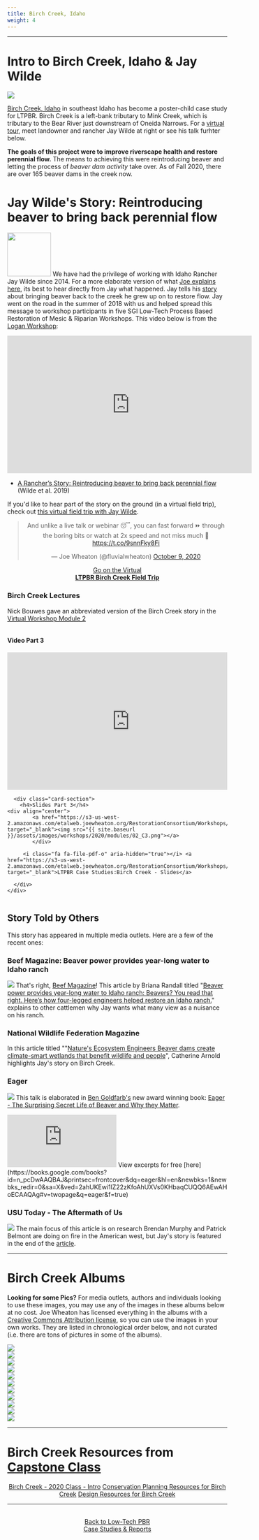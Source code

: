 ```yaml
---
title: Birch Creek, Idaho 
weight: 4
---
```


----

# Intro to Birch Creek, Idaho & Jay Wilde
<a href="{{ site.baseurl }}/resources/Topics/03_Planning/birchcreek.html"><img  class="float-right" src="{{ sitebase.url }}/assets/images/pics/casestudies/BirchVirtualFieldTrip.png"></a>

[Birch Creek, Idaho](https://earth.app.goo.gl/n9RRA6) in southeast Idaho has become a poster-child case study for LTPBR. Birch Creek is a left-bank tributary to Mink Creek, which is tributary to the Bear River just downstream of Oneida Narrows.  For a [virtual tour](http://lowtechpbr.restoration.usu.edu/resources/Topics/03_Planning/birchcreek.html), meet landowner and rancher Jay Wilde at right or see his talk furhter below.

**The goals of this project were to improve riverscape health and restore perennial flow.** The means to achieving this were reintroducing beaver and letting the process of *beaver dam activity* take over. As of Fall 2020, there are over 165 beaver dams in the creek now.


# Jay Wilde's Story: Reintroducing beaver to bring back perennial flow 

<a href="https://earth.app.goo.gl/n9RRA6"><img width="100" class="float-left" src="{{ site.baseurl }}/assets/images/people/Wilde_round.png"></a>
We have had the privilege of working with Idaho Rancher Jay Wilde since 2014.  For a more elaborate version of what [Joe explains here](http://capstone.restoration.usu.edu/Course_Topics/WATS_5350/Low-Tech/Projects/birch/#part-1---why-we-can-even-work-in-birch-creek), its best to hear directly from Jay what happened. Jay tells his [story](https://s3-us-west-2.amazonaws.com/etalweb.joewheaton.org/Workshops/CheapCheerful/2018/NRCS/Idaho/Lectures/2018_IdahoNRCS_Wilde_BirchCreek.pdf) about bringing beaver back to the creek he grew up on to restore flow.  Jay went on the road in the summer of 2018 with us and helped spread this message to workshop participants in five SGI Low-Tech Process Based Restoration of Mesic & Riparian Workshops. This video below is from the [Logan Workshop](http://beaver.joewheaton.org/logan-workshop-materials.html):

<div class="responsive-embed">
<iframe width="560" height="315" src="https://www.youtube.com/embed/4j6R1JxG8M8" frameborder="0" allow="accelerometer; autoplay; encrypted-media; gyroscope; picture-in-picture" allowfullscreen></iframe>
</div>

- <i class="fa fa-file-pdf-o" aria-hidden="true"></i> [A Rancher’s Story: Reintroducing beaver to bring back perennial flow ](https://s3-us-west-2.amazonaws.com/etalweb.joewheaton.org/RestorationConsortium/Workshops/2019/SGI/Wilde+-+Brich+Creek.pdf)
(Wilde et al. 2019)

If you'd like to hear part of the story on the ground (in a virtual field trip), check out [this virtual field trip with Jay Wilde](http://lowtechpbr.restoration.usu.edu/resources/Topics/03_Planning/birchcreek.html).
<div align="center">
<blockquote class="twitter-tweet" data-theme="dark"><p lang="en" dir="ltr">And unlike a live talk or webinar 😴, you can fast forward ⏩ through the boring bits or watch at 2x speed and not miss much 🤪 <a href="https://t.co/9snnFky8Fi">https://t.co/9snnFky8Fi</a></p>&mdash; Joe Wheaton (@fluvialwheaton) <a href="https://twitter.com/fluvialwheaton/status/1314694944263561216?ref_src=twsrc%5Etfw">October 9, 2020</a></blockquote> <script async src="https://platform.twitter.com/widgets.js" charset="utf-8"></script>


<a class="hollow button" href="http://lowtechpbr.restoration.usu.edu/resources/Topics/03_Planning/birchcreek.html"><i class="fa fa-blind" aria-hidden="true"></i>  Go on the Virtual <br><b>LTPBR Birch Creek Field Trip</b> </a> 
</div>

### Birch Creek Lectures
Nick Bouwes gave an abbreviated version of the Birch Creek story in the [Virtual Workshop Module 2](http://lowtechpbr.restoration.usu.edu/workshops/2020/SGI/Modules/module2#c-beaver-dam-analogues-bridge-creek--birch-creek)

<div class="row small-up-2 medium-up-2">
  <div class="column">
    <div class="card">
      <div class="card-section">
        <h4>Video Part 3</h4>
        <div class="responsive-embed"> 
<iframe width="560" height="315" src="https://www.youtube.com/embed/uNFG4uCMw1E" frameborder="0" allow="accelerometer; autoplay; encrypted-media; gyroscope; picture-in-picture" allowfullscreen></iframe><br>

</div>
      </div>
    </div>
  </div>

  <div class="column">
    <div class="card">


      <div class="card-section">
        <h4>Slides Part 3</h4>
    <div align="center">
        	<a href="https://s3-us-west-2.amazonaws.com/etalweb.joewheaton.org/RestorationConsortium/Workshops/2020/SGI/Materials/Module2/02_C_3_Processes_BridgeBirch.pdf" target="_blank"><img src="{{ site.baseurl }}/assets/images/workshops/2020/modules/02_C3.png"></a>
        	</div>
        
         <i class="fa fa-file-pdf-o" aria-hidden="true"></i> <a href="https://s3-us-west-2.amazonaws.com/etalweb.joewheaton.org/RestorationConsortium/Workshops/2020/SGI/Materials/Module2/02_C_3_Processes_BridgeBirch.pdf" target="_blank">LTPBR Case Studies:Birch Creek - Slides</a>
        
      </div>
    </div>

  </div>
</div>

## Story Told by Others
This story has appeared in multiple media outlets. Here are a few of the recent ones:

### Beef Magazine: Beaver power provides year-long water to Idaho ranch
[<img class="float-right" src="{{ sitebase.url }}/assets/images/pics/casestudies/Beef_Birch.png">](https://s3-us-west-2.amazonaws.com/etalweb.joewheaton.org/Courses/WATS5350/Lowtech/birch/BEEF+30-31+april+REVISED.pdf)
That's right, [Beef Magazine](https://www.beefmagazine.com/sustainability/beaver-power-provides-year-long-water-idaho-ranch)! This article by Briana Randall titled "[Beaver power provides year-long water to Idaho ranch: Beavers? You read that right. Here’s how four-legged engineers helped restore an Idaho ranch.](https://www.beefmagazine.com/sustainability/beaver-power-provides-year-long-water-idaho-ranch)" explains to other cattlemen why Jay wants what many view as a nuisance on his ranch.

### National Wildlife Federation Magazine
In this article titled ""[Nature's Ecosystem Engineers Beaver dams create climate-smart wetlands that benefit wildlife and people](https://www.nwf.org/Magazines/National-Wildlife/2020/August-September/Conservation/Beavers)", Catherine Arnold highlights Jay's story on Birch Creek.

### Eager
[<img class="float-right" src="{{ sitebase.url }}/assets/images/pics/casestudies/eager-goldfarb_1.jpg">](https://www.amazon.com/Eager-Surprising-Secret-Beavers-Matter/dp/160358739X/ref=sr_1_6?ie=UTF8&qid=1512586233&sr=8-6&keywords=eager+beaver)
This talk is elaborated in [Ben Goldfarb's](http://bengoldfarb.com/) new award winning book:  [Eager - The Surprising Secret Life of Beaver and Why they Matter](https://www.amazon.com/Eager-Surprising-Secret-Beavers-Matter/dp/160358739X/ref=sr_1_6?ie=UTF8&qid=1512586233&sr=8-6&keywords=eager+beaver). 

<iframe width="250" height="120" src="https://www.youtube.com/embed/vURn_6s2w1c" frameborder="0" allow="accelerometer; autoplay; encrypted-media; gyroscope; picture-in-picture" allowfullscreen></iframe>
View excerpts for free [here](https://books.google.com/books?id=n_pcDwAAQBAJ&printsec=frontcover&dq=eager&hl=en&newbks=1&newbks_redir=0&sa=X&ved=2ahUKEwi1lZ22zKfoAhUXVs0KHbaqCUQQ6AEwAHoECAAQAg#v=twopage&q=eager&f=true)

### USU Today - The Aftermath of Us
[<img class="float-left" src="{{ sitebase.url }}/assets/images/pics/casestudies/USUTodayFall2019.png">](https://utahstatemagazine.usu.edu/environment/the-aftermath-of-us/)
The main focus of this article is on research Brendan Murphy and Patrick Belmont are doing on fire in the American west, but Jay's story is featured in the end of the [article](https://utahstatemagazine.usu.edu/environment/the-aftermath-of-us/).

----
# Birch Creek Albums

**Looking for some Pics?** For media outlets, authors and individuals looking to use these images, you may use any of the images in  these albums below at no cost.  Joe Wheaton has licensed everything in the albums with a <i class="fa fa-creative-commons" aria-hidden="true"></i> [Creative Commons Attribution license](https://creativecommons.org/licenses/by/4.0/), so you can use the images in your own works. They are listed in chronological order below, and not curated (i.e. there are tons of pictures in some of the albums). 

<div class="row small-up-2 medium-up-3">
  <div class="column">
    <a href="https://photos.app.goo.gl/koQowenPc8EowQJz8" target="blank"><img src="{{ site.baseurl }}/assets/images/pics/casestudies/Birch_Album_2014Pre.png"></a>

  </div>
  <div class="column">
    <a href="https://goo.gl/photos/P8mFt5ahFGTXNrNG9" target="blank"><img src="{{ site.baseurl }}/assets//images/pics/casestudies/Birch_Album_2015_10.png"></a>

  </div>
  <div class="column">
    <a href="https://goo.gl/photos/dYgUEgmy7CNNjaEe7" target="blank"><img src="{{ site.baseurl }}/assets//images/pics/casestudies/Birch_Album_2016_09.png"></a>
  </div>
</div>

<div class="row small-up-2 medium-up-3">
  <div class="column">
    <a href="https://photos.app.goo.gl/KcyAxXXhFoYFLQXC7" target="blank"><img src="{{ site.baseurl }}/assets/images/pics/casestudies/Birch_Album_2016_09a.png"></a>

  </div>
 <div class="column">
    <a href="https://photos.app.goo.gl/dij51qdoKsgjSD742" target="blank"><img src="{{ site.baseurl }}/assets/images/pics/casestudies/Birch_Album_2016_10.png"></a>

  </div>
  <div class="column">
    <a href="https://photos.app.goo.gl/QeYuFwSEscjn6HGw9" target="blank"><img src="{{ site.baseurl }}/assets//images/pics/casestudies/Birch_Album_2016_11.png"></a>

  </div>

</div>

<div class="row small-up-2 medium-up-3">
  <div class="column">
    <a href="https://goo.gl/photos/gjApY4e423ZrYR7EA" target="blank"><img src="{{ site.baseurl }}/assets//images/pics/casestudies/Birch_Album_2017_04.png"></a>
  </div>
  <div class="column">
    <a href="https://photos.app.goo.gl/Q4rC1u8pu9RJJMgc2" target="blank"><img src="{{ site.baseurl }}/assets/images/pics/casestudies/Birch_Album_2017_11.png"></a>

  </div>
  <div class="column">
    <a href="https://photos.app.goo.gl/kTdmLGmFjQ1L9DWv8" target="blank"><img src="{{ site.baseurl }}/assets//images/pics/casestudies/Birch_Album_2018_09.png"></a>

  </div>

</div>

<div class="row small-up-2 medium-up-3">
    <div class="column">
    <a href="https://photos.app.goo.gl/aQaFZYwoUZcBM31z6" target="blank"><img src="{{ site.baseurl }}/assets//images/pics/casestudies/Birch_Album_2019_09.png"></a>
  </div>
  <div class="column">
    <a href="https://photos.app.goo.gl/mh4ZaFE58wkqde2C8" target="blank"><img src="{{ site.baseurl }}/assets/images/pics/casestudies/Birch_Album_2020_10.png"></a>

  </div>

</div>

-------
# Birch Creek Resources from [Capstone Class](http://capstone.restoration.usu.edu/)


<div align="center">
<a class="button" href="http://capstone.restoration.usu.edu/Course_Topics/WATS_5350/Low-Tech/Projects/birch/"><i class="fa fa-leaf" aria-hidden="true"></i> Birch Creek - 2020 Class - Intro</a> 
<a class="button" href="http://capstone.restoration.usu.edu/Course_Topics/WATS_5350/Low-Tech/Projects/birch/birchplanning.html"><i class="fa fa-leaf" aria-hidden="true"></i> Conservation Planning Resources for Birch Creek</a> 
<a class="button" href="http://capstone.restoration.usu.edu/Course_Topics/WATS_5350/Low-Tech/Projects/birch/birchdesign.html"><i class="fa fa-leaf" aria-hidden="true"></i> Design Resources for Birch Creek</a> 
</div>



----
<div class="row small-up-2 medium-up-2 large-up-4" align="center">
<div class="column column-block">
	<a class="hollow button" href="{{ site.baseurl }}/resources/casestudies"><i class="fa fa-weixin" aria-hidden="true"></i> <br> Back to Low-Tech PBR<br> Case Studies & Reports<br></a>
  </div>
</div>






